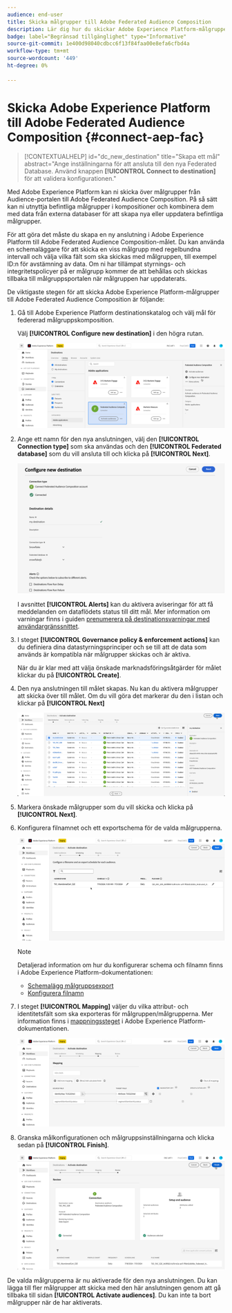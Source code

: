 ```yaml
---
audience: end-user
title: Skicka målgrupper till Adobe Federated Audience Composition
description: Lär dig hur du skickar Adobe Experience Platform-målgrupper till Federated Audience Composition
badge: label="Begränsad tillgänglighet" type="Informative"
source-git-commit: 1e400d98040cdbcc6f13f84faa00e8efa6cfbd4a
workflow-type: tm+mt
source-wordcount: '449'
ht-degree: 0%

---
```


# Skicka Adobe Experience Platform till Adobe Federated Audience Composition {#connect-aep-fac}

>[!CONTEXTUALHELP]
>id="dc_new_destination"
>title="Skapa ett mål"
>abstract="Ange inställningarna för att ansluta till den nya Federated Database. Använd knappen **[!UICONTROL Connect to destination]** för att validera konfigurationen."

Med Adobe Experience Platform kan ni skicka över målgrupper från Audience-portalen till Adobe Federated Audience Composition. På så sätt kan ni utnyttja befintliga målgrupper i kompositioner och kombinera dem med data från externa databaser för att skapa nya eller uppdatera befintliga målgrupper.

För att göra det måste du skapa en ny anslutning i Adobe Experience Platform till Adobe Federated Audience Composition-målet. Du kan använda en schemaläggare för att skicka en viss målgrupp med regelbundna intervall och välja vilka fält som ska skickas med målgruppen, till exempel ID:n för avstämning av data. Om ni har tillämpat styrnings- och integritetspolicyer på er målgrupp kommer de att behållas och skickas tillbaka till målgruppsportalen när målgruppen har uppdaterats.

De viktigaste stegen för att skicka Adobe Experience Platform-målgrupper till Adobe Federated Audience Composition är följande:

1. Gå till Adobe Experience Platform destinationskatalog och välj mål för federerad målgruppskomposition.

   Välj **[!UICONTROL Configure new destination]** i den högra rutan.

   ![](assets/destination-new.png)

1. Ange ett namn för den nya anslutningen, välj den **[!UICONTROL Connection type]** som ska användas och den **[!UICONTROL Federated database]** som du vill ansluta till och klicka på **[!UICONTROL Next]**.

   ![](assets/destination-configure.png)

   I avsnittet **[!UICONTROL Alerts]** kan du aktivera aviseringar för att få meddelanden om dataflödets status till ditt mål. Mer information om varningar finns i guiden [prenumerera på destinationsvarningar med användargränssnittet](https://experienceleague.adobe.com/en/docs/experience-platform/destinations/ui/alerts).

1. I steget **[!UICONTROL Governance policy & enforcement actions]** kan du definiera dina datastyrningsprinciper och se till att de data som används är kompatibla när målgrupper skickas och är aktiva.

   När du är klar med att välja önskade marknadsföringsåtgärder för målet klickar du på **[!UICONTROL Create]**.

1. Den nya anslutningen till målet skapas. Nu kan du aktivera målgrupper att skicka över till målet. Om du vill göra det markerar du den i listan och klickar på **[!UICONTROL Next]**

   ![](assets/destination-activate.png)

1. Markera önskade målgrupper som du vill skicka och klicka på **[!UICONTROL Next]**.

1. Konfigurera filnamnet och ett exportschema för de valda målgrupperna.

   ![](assets/destination-schedule.png)

   >[!NOTE]
   >
   >Detaljerad information om hur du konfigurerar schema och filnamn finns i Adobe Experience Platform-dokumentationen:
   >* [Schemalägg målgruppsexport](https://experienceleague.adobe.com/en/docs/experience-platform/destinations/ui/activate/activate-batch-profile-destinations#scheduling)
   >* [Konfigurera filnamn](https://experienceleague.adobe.com/en/docs/experience-platform/destinations/ui/activate/activate-batch-profile-destinations#configure-file-names)

1. I steget **[!UICONTROL Mapping]** väljer du vilka attribut- och identitetsfält som ska exporteras för målgruppen/målgrupperna. Mer information finns i [mappningssteget](https://experienceleague.adobe.com/en/docs/experience-platform/destinations/ui/activate/activate-batch-profile-destinations#mapping) i Adobe Experience Platform-dokumentationen.

   ![](assets/destination-attributes.png)

1. Granska målkonfigurationen och målgruppsinställningarna och klicka sedan på **[!UICONTROL Finish]**.

   ![](assets/destination-review.png)

De valda målgrupperna är nu aktiverade för den nya anslutningen. Du kan lägga till fler målgrupper att skicka med den här anslutningen genom att gå tillbaka till sidan **[!UICONTROL Activate audiences]**. Du kan inte ta bort målgrupper när de har aktiverats.
